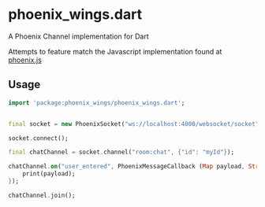 # phoenix_wings.dart

A Phoenix Channel implementation for Dart

Attempts to feature match the Javascript implementation found at [phoenix.js](https://github.com/phoenixframework/phoenix/blob/master/assets/js/phoenix.js)

## Usage

```dart
import 'package:phoenix_wings/phoenix_wings.dart';


final socket = new PhoenixSocket("ws://localhost:4000/websocket/socket");

socket.connect();

final chatChannel = socket.channel("room:chat", {"id": "myId"});

chatChannel.on("user_entered", PhoenixMessageCallback (Map payload, String _ref, String, _joinRef) {
    print(payload);
});

chatChannel.join();
```

